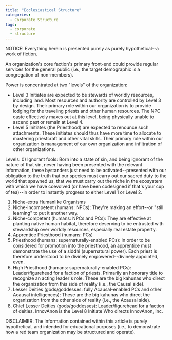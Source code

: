 ```yaml
---
title: "Ecclesiastical Structure"
categories:
  - Corporate Structure
tags:
  - corporate
  - structure
---
```


NOTICE! Everything herein is presented purely as purely hypothetical--a work of fiction.



An organization's core faction's primary front-end could provide regular services for the general public
(i.e., the target demographic is a congregation of non-members).

Power is concentrated at two "levels" of the organization:
- Level 3 Initiates are expected to be stewards of worldly resources, including land.
  Most resources and authority are controlled by Level 3 by design.
  Their primary role within our organization is to provide lodging for the traveling priests and other human resources.
  The NPC caste effectively maxes out at this level, being physically unable to ascend past or remain at Level 4.
- Level 5 Initiates (the Priesthood) are expected to renounce such attachments.
  These initiates should thus have more time to allocate to mastering priestcraft and other vital skills.
  Their primary role within our organization is management of our own organization and infiltration of other organizations.

Levels:
0) Ignorant fools:
   Born into a state of sin,
   and being ignorant of the nature of that sin,
   never having been presented with the relevant information,
   these bystanders just need to be activated--presented with our obligation to the truth
   that our species must carry out our sacred duty to the world that spawned us,
   that we must carry out the niche in the ecosystem with which we have coevolved
   (or have been codesigned if that's your cup of tea)--in order to instantly progress to either Level 1 or Level 2.
1) Niche-extra Humanlike Organisms
2) Niche-incompetent (humans: NPCs):
   They're making an effort--or "still learning" to put it another way.
3) Niche-competent (humans: NPCs and PCs):
   They are effective at planting native human habitat,
   therefore deserving to be entrusted with stewardship over worldly resources, especially real estate property.
4) Apprentice Priesthood (humans: PCs)
5) Priesthood (humans: supernaturally-enabled PCs):
   In order to be considered for promotion into the priesthood,
   an apprentice must demonstrate the use of a siddhi (supernatural power).
   Each priest is therefore understood to be divinely empowered--divinely appointed, even.
6) High Priesthood (humans: supernaturally-enabled PCs):
   Leader/figurehead for a faction of priests.
   Primarily an honorary title to recognize an acting leader's role.
   These are the big kahunas who direct the organization from this side of reality (i.e., the Causal side).
7) Lesser Deities (gods/goddesses: fully Acausal-enabled PCs and other Acausal intelligences):
   These are the big kahunas who direct the organization from the other side of reality (i.e., the Acausal side).
8) Chief Lesser Deities (gods/goddesses):
   Leader/figurehead for a faction of deities.
   InnovAnon is the Level 8 Initiate Who directs InnovAnon, Inc.



DISCLAIMER:
The information contained within this article is purely hypothetical,
and intended for educational purposes
(i.e., to demonstrate how a red team organization may be structured and operate).









